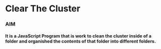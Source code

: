 # Clear The Cluster

### AIM
#### It is a JavaScript Program that is work to clean the cluster inside of a folder and organished the contents of that folder into different folders.
